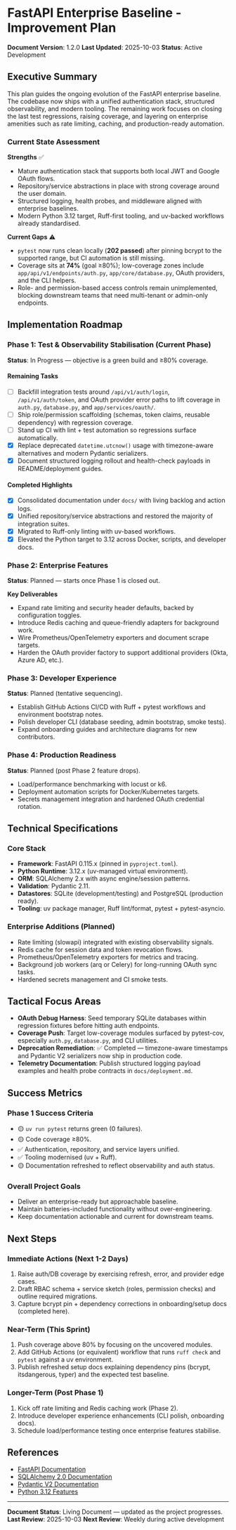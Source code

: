 # FastAPI Enterprise Baseline - Improvement Plan

**Document Version**: 1.2.0
**Last Updated**: 2025-10-03
**Status**: Active Development

## Executive Summary

This plan guides the ongoing evolution of the FastAPI enterprise baseline. The codebase now ships with a unified authentication stack, structured observability, and modern tooling. The remaining work focuses on closing the last test regressions, raising coverage, and layering on enterprise amenities such as rate limiting, caching, and production-ready automation.

### Current State Assessment

**Strengths** ✅
- Mature authentication stack that supports both local JWT and Google OAuth flows.
- Repository/service abstractions in place with strong coverage around the user domain.
- Structured logging, health probes, and middleware aligned with enterprise baselines.
- Modern Python 3.12 target, Ruff-first tooling, and uv-backed workflows already standardised.

**Current Gaps** ⚠️
- `pytest` now runs clean locally (**202 passed**) after pinning bcrypt to the supported range, but CI automation is still missing.
- Coverage sits at **74%** (goal ≥80%); low-coverage zones include `app/api/v1/endpoints/auth.py`, `app/core/database.py`, OAuth providers, and the CLI helpers.
- Role- and permission-based access controls remain unimplemented, blocking downstream teams that need multi-tenant or admin-only endpoints.

## Implementation Roadmap

### Phase 1: Test & Observability Stabilisation (Current Phase)
**Status**: In Progress — objective is a green build and ≥80% coverage.

#### Remaining Tasks
- [ ] Backfill integration tests around `/api/v1/auth/login`, `/api/v1/auth/token`, and OAuth provider error paths to lift coverage in `auth.py`, `database.py`, and `app/services/oauth/`.
- [ ] Ship role/permission scaffolding (schemas, token claims, reusable dependency) with regression coverage.
- [ ] Stand up CI with lint + test automation so regressions surface automatically.
- [x] Replace deprecated `datetime.utcnow()` usage with timezone-aware alternatives and modern Pydantic serializers.
- [x] Document structured logging rollout and health-check payloads in README/deployment guides.

#### Completed Highlights
- [x] Consolidated documentation under `docs/` with living backlog and action logs.
- [x] Unified repository/service abstractions and restored the majority of integration suites.
- [x] Migrated to Ruff-only linting with uv-based workflows.
- [x] Elevated the Python target to 3.12 across Docker, scripts, and developer docs.

### Phase 2: Enterprise Features
**Status**: Planned — starts once Phase 1 is closed out.

**Key Deliverables**
- Expand rate limiting and security header defaults, backed by configuration toggles.
- Introduce Redis caching and queue-friendly adapters for background work.
- Wire Prometheus/OpenTelemetry exporters and document scrape targets.
- Harden the OAuth provider factory to support additional providers (Okta, Azure AD, etc.).

### Phase 3: Developer Experience
**Status**: Planned (tentative sequencing).

- Establish GitHub Actions CI/CD with Ruff + pytest workflows and environment bootstrap notes.
- Polish developer CLI (database seeding, admin bootstrap, smoke tests).
- Expand onboarding guides and architecture diagrams for new contributors.

### Phase 4: Production Readiness
**Status**: Planned (post Phase 2 feature drops).

- Load/performance benchmarking with locust or k6.
- Deployment automation scripts for Docker/Kubernetes targets.
- Secrets management integration and hardened OAuth credential rotation.

## Technical Specifications

### Core Stack
- **Framework**: FastAPI 0.115.x (pinned in `pyproject.toml`).
- **Python Runtime**: 3.12.x (uv-managed virtual environment).
- **ORM**: SQLAlchemy 2.x with async engine/session patterns.
- **Validation**: Pydantic 2.11.
- **Datastores**: SQLite (development/testing) and PostgreSQL (production ready).
- **Tooling**: uv package manager, Ruff lint/format, pytest + pytest-asyncio.

### Enterprise Additions (Planned)
- Rate limiting (slowapi) integrated with existing observability signals.
- Redis cache for session data and token revocation flows.
- Prometheus/OpenTelemetry exporters for metrics and tracing.
- Background job workers (arq or Celery) for long-running OAuth sync tasks.
- Hardened secrets management and CI smoke tests.

## Tactical Focus Areas
- **OAuth Debug Harness**: Seed temporary SQLite databases within regression fixtures before hitting auth endpoints.
- **Coverage Push**: Target low-coverage modules surfaced by pytest-cov, especially `auth.py`, `database.py`, and CLI utilities.
- **Deprecation Remediation**: ✅ Completed — timezone-aware timestamps and Pydantic V2 serializers now ship in production code.
- **Telemetry Documentation**: Publish structured logging payload examples and health probe contracts in `docs/deployment.md`.

## Success Metrics

### Phase 1 Success Criteria
- 🟡 `uv run pytest` returns green (0 failures).
- 🟡 Code coverage ≥80%.
- ✅ Authentication, repository, and service layers unified.
- ✅ Tooling modernised (uv + Ruff).
- 🟡 Documentation refreshed to reflect observability and auth status.

### Overall Project Goals
- Deliver an enterprise-ready but approachable baseline.
- Maintain batteries-included functionality without over-engineering.
- Keep documentation actionable and current for downstream teams.

## Next Steps

### Immediate Actions (Next 1-2 Days)
1. Raise auth/DB coverage by exercising refresh, error, and provider edge cases.
2. Draft RBAC schema + service sketch (roles, permission checks) and outline required migrations.
3. Capture bcrypt pin + dependency corrections in onboarding/setup docs (completed here).

### Near-Term (This Sprint)
1. Push coverage above 80% by focusing on the uncovered modules.
2. Add GitHub Actions (or equivalent) workflow that runs `ruff check` and `pytest` against a uv environment.
3. Publish refreshed setup docs explaining dependency pins (bcrypt, itsdangerous, typer) and the expected test baseline.

### Longer-Term (Post Phase 1)
1. Kick off rate limiting and Redis caching work (Phase 2).
2. Introduce developer experience enhancements (CLI polish, onboarding docs).
3. Schedule load/performance testing once enterprise features stabilise.

## References

- [FastAPI Documentation](https://fastapi.tiangolo.com)
- [SQLAlchemy 2.0 Documentation](https://docs.sqlalchemy.org)
- [Pydantic V2 Documentation](https://docs.pydantic.dev)
- [Python 3.12 Features](https://docs.python.org/3.12/whatsnew/3.12.html)

---

**Document Status**: Living Document — updated as the project progresses.
**Last Review**: 2025-10-03
**Next Review**: Weekly during active development
